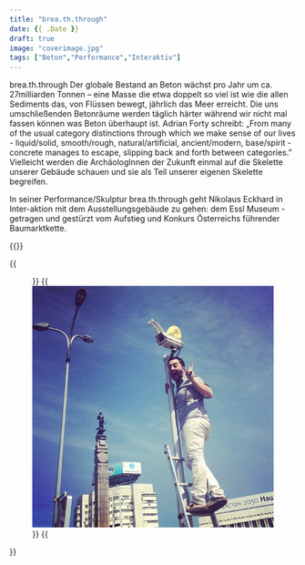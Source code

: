 ```yaml
---
title: "brea.th.through"
date: {{ .Date }}
draft: true
image: "coverimage.jpg"
tags: ["Beton","Performance","Interaktiv"]
---
```


brea.th.through
Der globale Bestand an Beton wächst pro Jahr um ca. 27milliarden Tonnen – eine Masse die etwa doppelt so viel ist wie die allen Sediments das, von Flüssen bewegt, jährlich das Meer erreicht.  Die uns umschließenden Betonräume werden täglich härter während wir nicht mal fassen können was Beton überhaupt ist. Adrian Forty schreibt: „From many of the usual category distinctions through which we make sense of our lives - liquid/solid, smooth/rough, natural/artificial, ancient/modern, base/spirit - concrete manages to escape, slipping back and forth between categories.”  
Vielleicht werden die ArchäologInnen der Zukunft einmal auf die Skelette unserer Gebäude schauen und sie als Teil unserer eigenen Skelette begreifen.

In seiner Performance/Skulptur brea.th.through geht Nikolaus Eckhard  in Inter-aktion mit dem Ausstellungsgebäude zu gehen: dem Essl Museum - getragen und gestürzt vom Aufstieg und Konkurs Österreichs führender Baumarktkette.


{{<space>}}

{{<figure figcaption="caption text" >}}
  {{<img src="coverimage.jpg" alt="alt text" >}}
{{</figure >}}